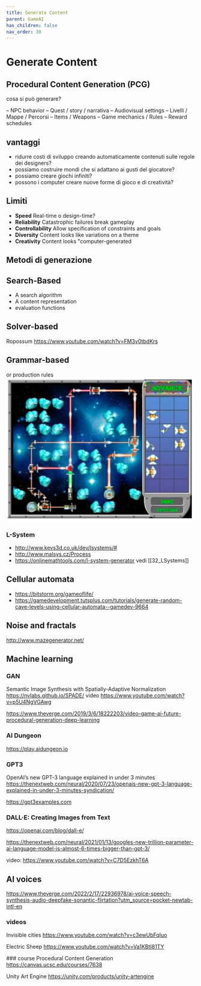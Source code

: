 ```yaml
---
title: Generate Content
parent: GameAI
has_children: false
nav_order: 30
---
```

# Generate Content

## Procedural Content Generation (PCG)

cosa si può generare?

– NPC behavior
– Quest / story / narrativa
– Audiovisual settings
– Livelli / Mappe / Percorsi
– Items / Weapons
– Game mechanics / Rules
– Reward schedules

## vantaggi
- ridurre costi di sviluppo creando automaticamente contenuti sulle regole dei designers?
- possiamo costruire mondi che si adattano ai gusti del giocatore?
- possiamo creare giochi infiniti?
- possono i computer creare nuove forme di gioco e di creatività?

## Limiti
- **Speed**
Real-time o design-time?
- **Reliability**
Catastrophic failures break gameplay
- **Controllability**
Allow specification of constraints and goals
- **Diversity**
Content looks like variations on a theme
- **Creativity**
Content looks "computer-generated

## Metodi di generazione
## Search-Based
- A search algorithm
- A content representation
- evaluation functions

## Solver-based
Ropossum <https://www.youtube.com/watch?v=FM3v0tbdKrs>

## Grammar-based
or production rules
 ![](img/game.refraction.jpg)

### L-System
- <http://www.kevs3d.co.uk/dev/lsystems/#>
- <http://www.malsys.cz/Process>
- <https://onlinemathtools.com/l-system-generator>
vedi [[32_LSystems]]

## Cellular automata
- <https://bitstorm.org/gameoflife/>
- <https://gamedevelopment.tutsplus.com/tutorials/generate-random-cave-levels-using-cellular-automata--gamedev-9664>

## Noise and fractals
<http://www.mazegenerator.net/>

## Machine learning
### GAN
Semantic Image Synthesis with Spatially-Adaptive Normalization
<https://nvlabs.github.io/SPADE/>
video <https://www.youtube.com/watch?v=p5U4NgVGAwg>

<https://www.theverge.com/2019/3/6/18222203/video-game-ai-future-procedural-generation-deep-learning>

### AI Dungeon
<https://play.aidungeon.io>

### GPT3
OpenAI’s new GPT-3 language explained in under 3 minutes
<https://thenextweb.com/neural/2020/07/23/openais-new-gpt-3-language-explained-in-under-3-minutes-syndication/>

<https://gpt3examples.com>

### DALL·E: Creating Images from Text
<https://openai.com/blog/dall-e/>

<https://thenextweb.com/neural/2021/01/13/googles-new-trillion-parameter-ai-language-model-is-almost-6-times-bigger-than-gpt-3/>

video: <https://www.youtube.com/watch?v=C7D5EzkhT6A>

## AI voices
<https://www.theverge.com/2022/2/17/22936978/ai-voice-speech-synthesis-audio-deepfake-sonantic-flirtation?utm_source=pocket-newtab-intl-en>

### videos
Invisible cities
<https://www.youtube.com/watch?v=c3ewUbFqIuo>

Electric Sheep
<https://www.youtube.com/watch?v=Va1KBtI81TY>

### course
Procedural Content Generation
<https://canvas.ucsc.edu/courses/7638>

Unity Art Engine
<https://unity.com/products/unity-artengine>